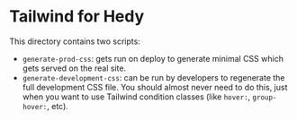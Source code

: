 Tailwind for Hedy
=================

This directory contains two scripts:

* `generate-prod-css`: gets run on deploy to generate minimal CSS which gets
  served on the real site.
* `generate-development-css`: can be run by developers to regenerate the
  full development CSS file. You should almost never need to do this, just
  when you want to use Tailwind condition classes (like `hover:`, `group-hover:`, etc).